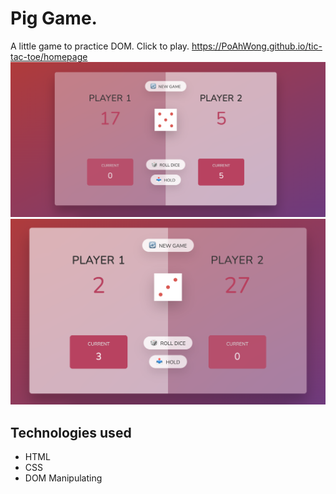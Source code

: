 # Pig Game.

A little game to practice DOM.
Click to play.
https://PoAhWong.github.io/tic-tac-toe/homepage
![Game looks like](/screenshot.png)
![Game looks like](/screenshot2.png)

## Technologies used

<ul>
    <li>HTML</li>
    <li>CSS</li>
    <li>DOM Manipulating</li>
</ul>
